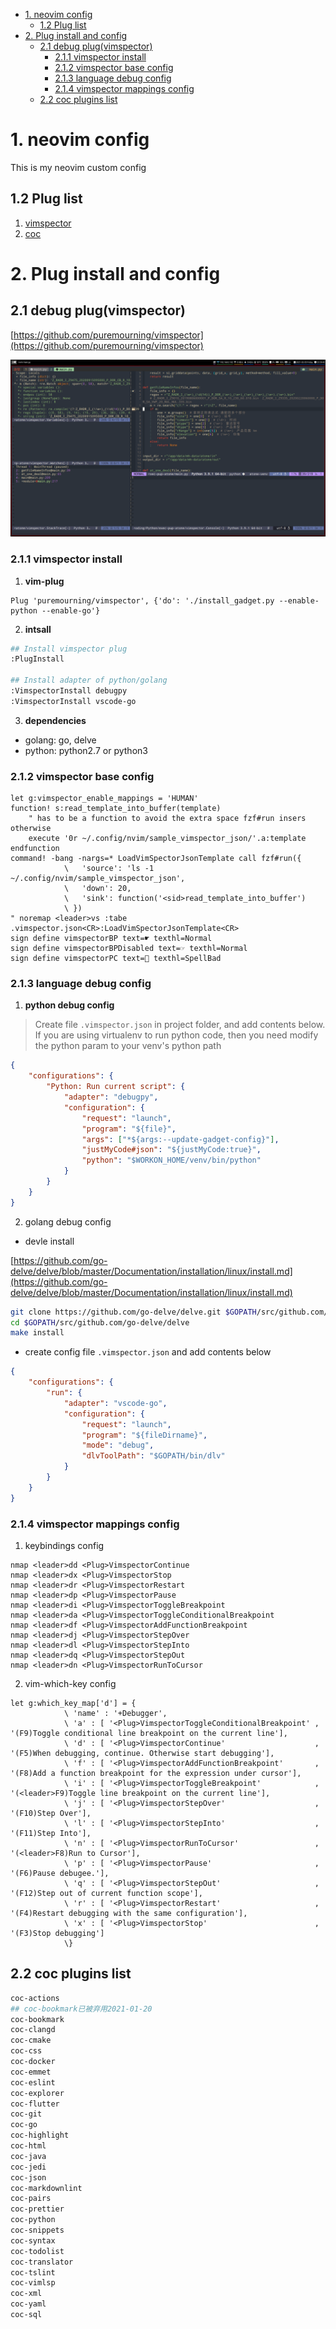 <!-- vim-markdown-toc GFM -->

* [1. neovim config](#1-neovim-config)
    * [1.2 Plug list](#12-plug-list)
* [2. Plug install and config](#2-plug-install-and-config)
    * [2.1 debug plug(vimspector)](#21-debug-plugvimspector)
        * [2.1.1 vimspector install](#211-vimspector-install)
        * [2.1.2 vimspector base config](#212-vimspector-base-config)
        * [2.1.3 language debug config](#213-language-debug-config)
        * [2.1.4 vimspector mappings config](#214-vimspector-mappings-config)
    * [2.2 coc plugins list](#22-coc-plugins-list)

<!-- vim-markdown-toc -->

# 1. neovim config

This is my neovim custom config

## 1.2 Plug list

1. [vimspector](#21-debug-plugvimspector)
2. [coc](#22-coc-plugins-list)


# 2. Plug install and config

## 2.1 debug plug(vimspector)

[https://github.com/puremourning/vimspector](https://github.com/puremourning/vimspector)

![vimspector capture](imgs/vimspector01.png)

### 2.1.1 vimspector install

1. **vim-plug**

```
Plug 'puremourning/vimspector', {'do': './install_gadget.py --enable-python --enable-go'}
```

2. **intsall**

```bash
## Install vimspector plug
:PlugInstall

## Install adapter of python/golang
:VimspectorInstall debugpy
:VimspectorInstall vscode-go
```

3. **dependencies**

- golang: go, delve
- python: python2.7 or python3

### 2.1.2 vimspector base config

```vim
let g:vimspector_enable_mappings = 'HUMAN'
function! s:read_template_into_buffer(template)
    " has to be a function to avoid the extra space fzf#run insers otherwise
    execute '0r ~/.config/nvim/sample_vimspector_json/'.a:template
endfunction
command! -bang -nargs=* LoadVimSpectorJsonTemplate call fzf#run({
            \   'source': 'ls -1 ~/.config/nvim/sample_vimspector_json',
            \   'down': 20,
            \   'sink': function('<sid>read_template_into_buffer')
            \ })
" noremap <leader>vs :tabe .vimspector.json<CR>:LoadVimSpectorJsonTemplate<CR>
sign define vimspectorBP text=☛ texthl=Normal
sign define vimspectorBPDisabled text=☞ texthl=Normal
sign define vimspectorPC text=🔶 texthl=SpellBad
```

### 2.1.3 language debug config

1. **python debug config**

> Create file `.vimspector.json` in project folder, and add contents below.
> If you are using virtualenv to run python code, then you need modify the python param to your venv's python path

```json
{
	"configurations": {
		"Python: Run current script": {
			"adapter": "debugpy",
			"configuration": {
				"request": "launch",
				"program": "${file}",
				"args": ["*${args:--update-gadget-config}"],
				"justMyCode#json": "${justMyCode:true}",
				"python": "$WORKON_HOME/venv/bin/python"
			}
		}
	}
}
```

2. golang debug config

- devle install

[https://github.com/go-delve/delve/blob/master/Documentation/installation/linux/install.md](https://github.com/go-delve/delve/blob/master/Documentation/installation/linux/install.md)

```bash
git clone https://github.com/go-delve/delve.git $GOPATH/src/github.com/go-delve/delve
cd $GOPATH/src/github.com/go-delve/delve
make install
```

- create config file `.vimspector.json` and add contents below

```json
{
	"configurations": {
		"run": {
			"adapter": "vscode-go",
			"configuration": {
				"request": "launch",
				"program": "${fileDirname}",
				"mode": "debug",
				"dlvToolPath": "$GOPATH/bin/dlv"
			}
		}
	}
}
```

### 2.1.4 vimspector mappings config

1. keybindings config

```vim
nmap <leader>dd <Plug>VimspectorContinue
nmap <leader>dx <Plug>VimspectorStop
nmap <leader>dr <Plug>VimspectorRestart
nmap <leader>dp <Plug>VimspectorPause
nmap <leader>di <Plug>VimspectorToggleBreakpoint
nmap <leader>da <Plug>VimspectorToggleConditionalBreakpoint
nmap <leader>df <Plug>VimspectorAddFunctionBreakpoint
nmap <leader>dj <Plug>VimspectorStepOver
nmap <leader>dl <Plug>VimspectorStepInto
nmap <leader>dq <Plug>VimspectorStepOut
nmap <leader>dn <Plug>VimspectorRunToCursor
```

2. vim-which-key config

```vim
let g:which_key_map['d'] = {
            \ 'name' : '+Debugger',
            \ 'a' : [ '<Plug>VimspectorToggleConditionalBreakpoint' , '(F9)Toggle conditional line breakpoint on the current line'],
            \ 'd' : [ '<Plug>VimspectorContinue'                    , '(F5)When debugging, continue. Otherwise start debugging'],
            \ 'f' : [ '<Plug>VimspectorAddFunctionBreakpoint'       , '(F8)Add a function breakpoint for the expression under cursor'],
            \ 'i' : [ '<Plug>VimspectorToggleBreakpoint'            , '(<leader>F9)Toggle line breakpoint on the current line'],
            \ 'j' : [ '<Plug>VimspectorStepOver'                    , '(F10)Step Over'],
            \ 'l' : [ '<Plug>VimspectorStepInto'                    , '(F11)Step Into'],
            \ 'n' : [ '<Plug>VimspectorRunToCursor'                 , '(<leader>F8)Run to Cursor'],
            \ 'p' : [ '<Plug>VimspectorPause'                       , '(F6)Pause debugee.'],
            \ 'q' : [ '<Plug>VimspectorStepOut'                     , '(F12)Step out of current function scope'],
            \ 'r' : [ '<Plug>VimspectorRestart'                     , '(F4)Restart debugging with the same configuration'],
            \ 'x' : [ '<Plug>VimspectorStop'                        , '(F3)Stop debugging']
            \}
```

## 2.2 coc plugins list

```bash
coc-actions
## coc-bookmark已被弃用2021-01-20
coc-bookmark
coc-clangd
coc-cmake
coc-css
coc-docker
coc-emmet
coc-eslint
coc-explorer
coc-flutter
coc-git
coc-go
coc-highlight
coc-html
coc-java
coc-jedi
coc-json
coc-markdownlint
coc-pairs
coc-prettier
coc-python
coc-snippets
coc-syntax
coc-todolist
coc-translator
coc-tslint
coc-vimlsp
coc-xml
coc-yaml
coc-sql
```
